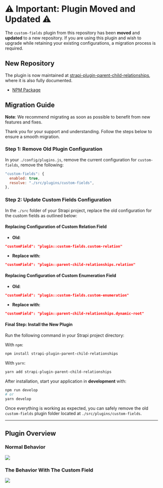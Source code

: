 # ⚠️ Important: Plugin Moved and Updated ⚠️

The `custom-fields` plugin from this repository has been **moved** and **updated** to a new repository. If you are using this plugin and wish to upgrade while retaining your existing configurations, a migration process is required.

## New Repository

The plugin is now maintained at [strapi-plugin-parent-child-relationships](https://github.com/dimatkach11/strapi-plugin-parent-child-relationships), where it is also fully documented.

- [NPM Package](https://www.npmjs.com/package/strapi-plugin-parent-child-relationships)

## Migration Guide

**Note**: We recommend migrating as soon as possible to benefit from new features and fixes.

Thank you for your support and understanding. Follow the steps below to ensure a smooth migration.

### Step 1: Remove Old Plugin Configuration

In your `./config/plugins.js`, remove the current configuration for `custom-fields`, remove the following:

```js
"custom-fields": {
  enabled: true,
  resolve: "./src/plugins/custom-fields",
},
```

### Step 2: Update Custom Fields Configuration

In the `./src` folder of your Strapi project, replace the old configuration for the custom fields as outlined below:

#### Replacing Configuration of Custom Relation Field

- **Old**:

```json
"customField": "plugin::custom-fields.custom-relation"
```

- **Replace with:**

```json
"customField": "plugin::parent-child-relationships.relation"
```

#### Replacing Configuration of Custom Enumeration Field

- **Old**:

```json
"customField": "plugin::custom-fields.custom-enumeration"
```

- **Replace with:**

```json
"customField": "plugin::parent-child-relationships.dynamic-root"
```

#### Final Step: Install the New Plugin

Run the following command in your Strapi project directory:

With `npm`:

```bash
npm install strapi-plugin-parent-child-relationships
```

With `yarn`:

```bash
yarn add strapi-plugin-parent-child-relationships
```

After installation, start your application in **development** with:

```bash
npm run develop
# or
yarn develop
```

Once everything is working as expected, you can safely remove the old `custom-fields` plugin folder located at `./src/plugins/custom-fields`.

---

## Plugin Overview

### Normal Behavior

![](https://github.com/dimatkach11/strapi_plugins/blob/master/befor-plugin.gif)

### The Behavior With The Custom Field

![](https://github.com/dimatkach11/strapi_plugins/blob/master/after-plugin.gif)
